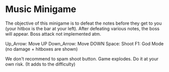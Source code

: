 # Music Minigame

The objective of this minigame is to defeat the notes before they get to you (your hitbox is the bar at your left).
After defeating various notes, the boss will appear. Boss attack not implemented atm.

Up_Arrow: Move UP
Down_Arrow: Move DOWN
Space: Shoot
F1: God Mode (no damage + hitboxes are shown)

We don't recommend to spam shoot button. Game explodes. Do it at your own risk. (It adds to the difficulty)